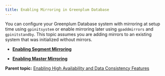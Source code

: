 ```yaml
---
title: Enabling Mirroring in Greenplum Database 
---
```


You can configure your Greenplum Database system with mirroring at setup time using `gpinitsystem` or enable mirroring later using `gpaddmirrors` and `gpinitstandby`. This topic assumes you are adding mirrors to an existing system that was initialized without mirrors.

-   **[Enabling Segment Mirroring](../../highavail/topics/g-enabling-segment-mirroring.html)**  

-   **[Enabling Master Mirroring](../../highavail/topics/g-enabling-master-mirroring.html)**  


**Parent topic:** [Enabling High Availability and Data Consistency Features](../../highavail/topics/g-enabling-high-availability-features.html)

